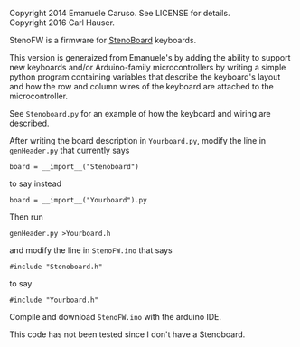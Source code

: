 Copyright 2014 Emanuele Caruso. See LICENSE for details.  
Copyright 2016 Carl Hauser. 

StenoFW is a firmware for [StenoBoard](http://stenoboard.com) keyboards.

This version is generaized from Emanuele's by adding the ability to
support new keyboards and/or Arduino-family microcontrollers by writing
a simple python program containing variables that describe the keyboard's
layout and how the row and column wires of the keyboard are attached to the
microcontroller.

See `Stenoboard.py` for an example of how the keyboard and wiring are
described.

After writing the board description in `Yourboard.py`,
modify the line in `genHeader.py` that currently says
```
board = __import__("Stenoboard")
```
to say instead
```
board = __import__("Yourboard").py
```
Then run
```
genHeader.py >Yourboard.h
```

and modify the line in `StenoFW.ino` that says
```
#include "Stenoboard.h"
```
to say
```
#include "Yourboard.h"
```

Compile and download `StenoFW.ino` with the arduino IDE.

This code has not been tested since I don't have a Stenoboard.
